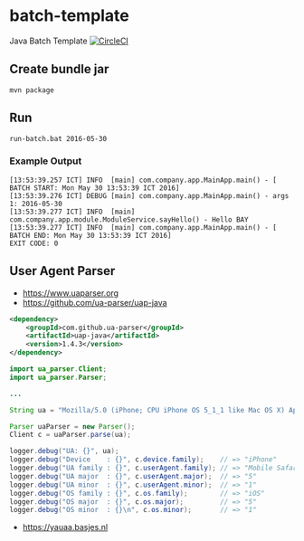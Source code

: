 # batch-template
Java Batch Template [![CircleCI](https://circleci.com/gh/junlapong/batch-template.svg?style=shield)](https://circleci.com/gh/junlapong/batch-template)

## Create bundle jar
```
mvn package
```
## Run
```
run-batch.bat 2016-05-30
```
### Example Output
```
[13:53:39.257 ICT] INFO  [main] com.company.app.MainApp.main() - [ BATCH START: Mon May 30 13:53:39 ICT 2016]
[13:53:39.276 ICT] DEBUG [main] com.company.app.MainApp.main() - args 1: 2016-05-30
[13:53:39.277 ICT] INFO  [main] com.company.app.module.ModuleService.sayHello() - Hello BAY
[13:53:39.277 ICT] INFO  [main] com.company.app.MainApp.main() - [   BATCH END: Mon May 30 13:53:39 ICT 2016]
EXIT CODE: 0
```

## User Agent Parser

- https://www.uaparser.org
- https://github.com/ua-parser/uap-java

```xml
<dependency>
    <groupId>com.github.ua-parser</groupId>
    <artifactId>uap-java</artifactId>
    <version>1.4.3</version>
</dependency>
```

```java
import ua_parser.Client;
import ua_parser.Parser;

...

String ua = "Mozilla/5.0 (iPhone; CPU iPhone OS 5_1_1 like Mac OS X) AppleWebKit/534.46 (KHTML, like Gecko) Version/5.1 Mobile/9B206 Safari/7534.48.3";

Parser uaParser = new Parser();
Client c = uaParser.parse(ua);

logger.debug("UA: {}", ua);
logger.debug("Device    : {}", c.device.family);    // => "iPhone"
logger.debug("UA family : {}", c.userAgent.family); // => "Mobile Safari"
logger.debug("UA major  : {}", c.userAgent.major);  // => "5"
logger.debug("UA minor  : {}", c.userAgent.minor);  // => "1"
logger.debug("OS family : {}", c.os.family);        // => "iOS"
logger.debug("OS major  : {}", c.os.major);         // => "5"
logger.debug("OS minor  : {}\n", c.os.minor);       // => "1"
```

- https://yauaa.basjes.nl
